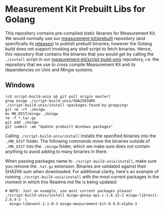 # Measurement Kit Prebuilt Libs for Golang

This repository contains pre-compiled static libraries for Measurement
Kit. We would normally use our [measurement-kit/prebuilt](
https://github.com/measurement-kit/prebuilt) repository (and
specifically its
[releases](https://github.com/measurement-kit/prebuilt/releases))
to publish prebuilt binaries, however the Golang build does not
support invoking any shell script to fetch binaries. Hence, this
repository that contains the binaries that you would get by calling
the `./install` script in our [measurement-kit/script-build-unix](
https://github.com/measurement-kit/script-build-unix) repository,
i.e. the repository that we use to cross compile Measurement Kit
and its dependencies on Unix and Mingw systems.

## Windows

```
(cd script-build-unix && git pull origin master)
grep mingw ./script-build-unix/SHA256SUMS
./script-build-unix/install <packages-found-by-grepping>
git rm -rf ./mingw
mv MK_DIST/mingw ./mingw
rm -f *.tar.gz
git add ./mingw
git commit -am "Update prebuilt Windows packages"
```

Calling `./script-build-unix/install` installs the specified binaries into
the `./MK_DIST` folder. The following commands move the binaries outside
of `./MK_DIST` into the `./mingw` folder, which we make sure does not contain
anything to avoid adding to many binaries in there.

When passing packages name to `./script-build-unix/install`, make sure you
remove the `.tar.gz` extension. Binaries are validated against their SHA256 sum
when downloaded. For additional clarity, here's an example of running
`./script-build-unix/install` with the most current packages in the moment
in which this Readme.md file is being updated:

```
# NOTE: Just an example, use most current packages please!
./script-build-unix/install mingw-geoip-api-c-1.6.12-2 mingw-libressl-2.6.4-3  \
  mingw-libevent-2.1.8-3 mingw-measurement-kit-0.9.0-alpha-3
```
